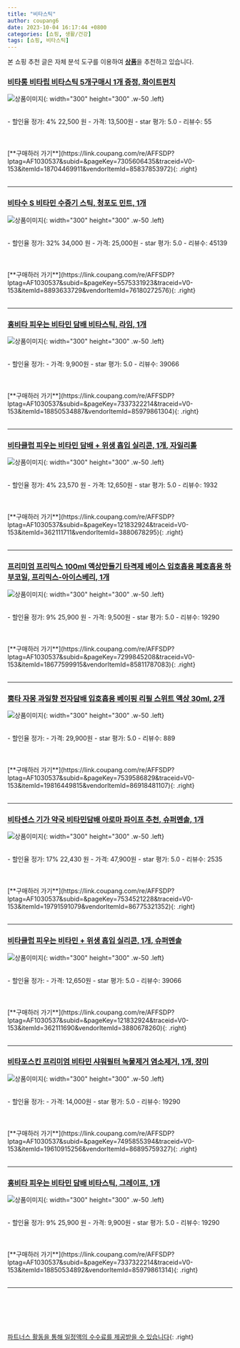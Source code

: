 ```yaml
---
title: "비타스틱"
author: coupang6
date: 2023-10-04 16:17:44 +0800
categories: [쇼핑, 생활/건강]
tags: [쇼핑, 비타스틱]
---
```


본 쇼핑 추천 글은 자체 분석 도구를 이용하여 [**상품**](https://link.coupang.com/a/bao1ui)을 추천하고 있습니다.

### [비타롱 비타립 비타스틱 5개구매시 1개 증정, 화이트펀치](https://link.coupang.com/re/AFFSDP?lptag=AF1030537&subid=&pageKey=7305606435&traceid=V0-153&itemId=18704469911&vendorItemId=85837853972)

![상품이미지](https://img1a.coupangcdn.com/image/coupang/list/adultProduct_plp.png){: width="300" height="300" .w-50 .left}


<br>
- 할인율 정가: 4%  22,500   원
- 가격: 13,500원
- star 평가: 5.0
- 리뷰수: 55
<br>
<br>
<br>
<br>
[**구매하러 가기**](https://link.coupang.com/re/AFFSDP?lptag=AF1030537&subid=&pageKey=7305606435&traceid=V0-153&itemId=18704469911&vendorItemId=85837853972){: .right}
<br>
<br>

---

### [비타수 S 비타민 수증기 스틱, 청포도 민트, 1개](https://link.coupang.com/re/AFFSDP?lptag=AF1030537&subid=&pageKey=5575331923&traceid=V0-153&itemId=8893633729&vendorItemId=76180272576)

![상품이미지](https://img1a.coupangcdn.com/image/coupang/list/adultProduct_plp.png){: width="300" height="300" .w-50 .left}


<br>
- 할인율 정가: 32%  34,000   원
- 가격: 25,000원
- star 평가: 5.0
- 리뷰수: 45139
<br>
<br>
<br>
<br>
[**구매하러 가기**](https://link.coupang.com/re/AFFSDP?lptag=AF1030537&subid=&pageKey=5575331923&traceid=V0-153&itemId=8893633729&vendorItemId=76180272576){: .right}
<br>
<br>

---

### [홍비타 피우는 비타민 담배 비타스틱, 라임, 1개](https://link.coupang.com/re/AFFSDP?lptag=AF1030537&subid=&pageKey=7337322214&traceid=V0-153&itemId=18850534887&vendorItemId=85979861304)

![상품이미지](https://img1a.coupangcdn.com/image/coupang/list/adultProduct_plp.png){: width="300" height="300" .w-50 .left}


<br>
- 할인율 정가: 
- 가격: 9,900원
- star 평가: 5.0
- 리뷰수: 39066
<br>
<br>
<br>
<br>
[**구매하러 가기**](https://link.coupang.com/re/AFFSDP?lptag=AF1030537&subid=&pageKey=7337322214&traceid=V0-153&itemId=18850534887&vendorItemId=85979861304){: .right}
<br>
<br>

---

### [비타클럽 피우는 비타민 담배 + 위생 흡입 실리콘, 1개, 자일리톨](https://link.coupang.com/re/AFFSDP?lptag=AF1030537&subid=&pageKey=121832924&traceid=V0-153&itemId=362111711&vendorItemId=3880678295)

![상품이미지](https://img1a.coupangcdn.com/image/coupang/list/adultProduct_plp.png){: width="300" height="300" .w-50 .left}


<br>
- 할인율 정가: 4%  23,570   원
- 가격: 12,650원
- star 평가: 5.0
- 리뷰수: 1932
<br>
<br>
<br>
<br>
[**구매하러 가기**](https://link.coupang.com/re/AFFSDP?lptag=AF1030537&subid=&pageKey=121832924&traceid=V0-153&itemId=362111711&vendorItemId=3880678295){: .right}
<br>
<br>

---

### [프리미엄 프리믹스 100ml 액상만들기 타격제 베이스 입호흡용 폐호흡용 하부코일, 프리믹스-아이스베리, 1개](https://link.coupang.com/re/AFFSDP?lptag=AF1030537&subid=&pageKey=7299845208&traceid=V0-153&itemId=18677599915&vendorItemId=85811787083)

![상품이미지](https://img1a.coupangcdn.com/image/coupang/list/adultProduct_plp.png){: width="300" height="300" .w-50 .left}


<br>
- 할인율 정가: 9%  25,900   원
- 가격: 9,500원
- star 평가: 5.0
- 리뷰수: 19290
<br>
<br>
<br>
<br>
[**구매하러 가기**](https://link.coupang.com/re/AFFSDP?lptag=AF1030537&subid=&pageKey=7299845208&traceid=V0-153&itemId=18677599915&vendorItemId=85811787083){: .right}
<br>
<br>

---

### [뿜타 자몽 과일향 전자담배 입호흡용 베이핑 리필 스위트 액상 30ml, 2개](https://link.coupang.com/re/AFFSDP?lptag=AF1030537&subid=&pageKey=7539586829&traceid=V0-153&itemId=19816449815&vendorItemId=86918481107)

![상품이미지](https://img1a.coupangcdn.com/image/coupang/list/adultProduct_plp.png){: width="300" height="300" .w-50 .left}


<br>
- 할인율 정가: 
- 가격: 29,900원
- star 평가: 5.0
- 리뷰수: 889
<br>
<br>
<br>
<br>
[**구매하러 가기**](https://link.coupang.com/re/AFFSDP?lptag=AF1030537&subid=&pageKey=7539586829&traceid=V0-153&itemId=19816449815&vendorItemId=86918481107){: .right}
<br>
<br>

---

### [비타센스 기가 약국 비타민담배 아로마 파이프 추천, 슈퍼멘솔, 1개](https://link.coupang.com/re/AFFSDP?lptag=AF1030537&subid=&pageKey=7534521228&traceid=V0-153&itemId=19791591079&vendorItemId=86775321352)

![상품이미지](https://img1a.coupangcdn.com/image/coupang/list/adultProduct_plp.png){: width="300" height="300" .w-50 .left}


<br>
- 할인율 정가: 17%  22,430   원
- 가격: 47,900원
- star 평가: 5.0
- 리뷰수: 2535
<br>
<br>
<br>
<br>
[**구매하러 가기**](https://link.coupang.com/re/AFFSDP?lptag=AF1030537&subid=&pageKey=7534521228&traceid=V0-153&itemId=19791591079&vendorItemId=86775321352){: .right}
<br>
<br>

---

### [비타클럽 피우는 비타민 + 위생 흡입 실리콘, 1개, 슈퍼멘솔](https://link.coupang.com/re/AFFSDP?lptag=AF1030537&subid=&pageKey=121832924&traceid=V0-153&itemId=362111690&vendorItemId=3880678260)

![상품이미지](https://img1a.coupangcdn.com/image/coupang/list/adultProduct_plp.png){: width="300" height="300" .w-50 .left}


<br>
- 할인율 정가: 
- 가격: 12,650원
- star 평가: 5.0
- 리뷰수: 39066
<br>
<br>
<br>
<br>
[**구매하러 가기**](https://link.coupang.com/re/AFFSDP?lptag=AF1030537&subid=&pageKey=121832924&traceid=V0-153&itemId=362111690&vendorItemId=3880678260){: .right}
<br>
<br>

---

### [비타포스킨 프리미엄 비타민 샤워필터 녹물제거 염소제거, 1개, 장미](https://link.coupang.com/re/AFFSDP?lptag=AF1030537&subid=&pageKey=7495855394&traceid=V0-153&itemId=19610915256&vendorItemId=86895759327)

![상품이미지](https://thumbnail7.coupangcdn.com/thumbnails/remote/230x230ex/image/vendor_inventory/7ffc/57f7ecd41f18c3edbb4a3b3f3af295df65dd76eddea7b362cfc4d391da60.jpeg){: width="300" height="300" .w-50 .left}


<br>
- 할인율 정가: 
- 가격: 14,000원
- star 평가: 5.0
- 리뷰수: 19290
<br>
<br>
<br>
<br>
[**구매하러 가기**](https://link.coupang.com/re/AFFSDP?lptag=AF1030537&subid=&pageKey=7495855394&traceid=V0-153&itemId=19610915256&vendorItemId=86895759327){: .right}
<br>
<br>

---

### [홍비타 피우는 비타민 담배 비타스틱, 그레이프, 1개](https://link.coupang.com/re/AFFSDP?lptag=AF1030537&subid=&pageKey=7337322214&traceid=V0-153&itemId=18850534892&vendorItemId=85979861314)

![상품이미지](https://img1a.coupangcdn.com/image/coupang/list/adultProduct_plp.png){: width="300" height="300" .w-50 .left}


<br>
- 할인율 정가: 9%  25,900   원
- 가격: 9,900원
- star 평가: 5.0
- 리뷰수: 19290
<br>
<br>
<br>
<br>
[**구매하러 가기**](https://link.coupang.com/re/AFFSDP?lptag=AF1030537&subid=&pageKey=7337322214&traceid=V0-153&itemId=18850534892&vendorItemId=85979861314){: .right}
<br>
<br>

---
<br><br><br><br><br> [파트너스 활동을 통해 일정액의 수수료를 제공받을 수 있습니다](https://link.coupang.com/a/bao1ui){: .right}